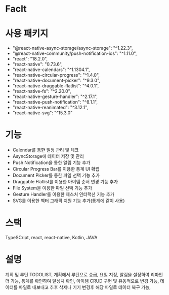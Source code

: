 # FacIt

# 사용 패키지
- "@react-native-async-storage/async-storage": "^1.22.3",
- "@react-native-community/push-notification-ios": "^1.11.0",
- "react": "18.2.0",
- "react-native": "0.73.6",
- "react-native-calendars": "^1.1304.1",
- "react-native-circular-progress": "^1.4.0",
- "react-native-document-picker": "^9.3.0",
- "react-native-draggable-flatlist": "^4.0.1",
- "react-native-fs": "^2.20.0",
- "react-native-gesture-handler": "^2.17.1",
- "react-native-push-notification": "^8.1.1",
- "react-native-reanimated": "^3.12.1",
- "react-native-svg": "^15.3.0"

# 기능
- Calendar를 통한 일정 관리 및 체크
- AsyncStorage에 데이터 저장 및 관리
- Push Notification을 통한 알림 기능 추가
- Circular Progress Bar를 이용한 통계 UI 확립
- Document Picker를 통한 파일 선택 기능 추가
- Draggable Flatlist를 이용한 아이템 순서 변경 기능 추가
- File System을 이용한 파일 선택 기능 추가
- Gesture Handler를 이용한 제스처 인터랙션 기능 추가
- SVG를 이용한 벡터 그래픽 지원 기능 추가(통계에 같이 사용)

# 스택
TypeSCript, react, react-native, Kotlin, JAVA

# 설명
계획 및 루틴 TODOLIST,
계획에서 루틴으로 승급, 요일 지정,
알림을 설정하여 리마인더 가능,
통계를 확인하여 달성치 확인,
아이템 CRUD 구현 및 유동적으로 변경 가능,
데이터를 파일로 내보내고 추후 삭제나 기기 변경후 해당 파일로 데이터 복구 가능,

